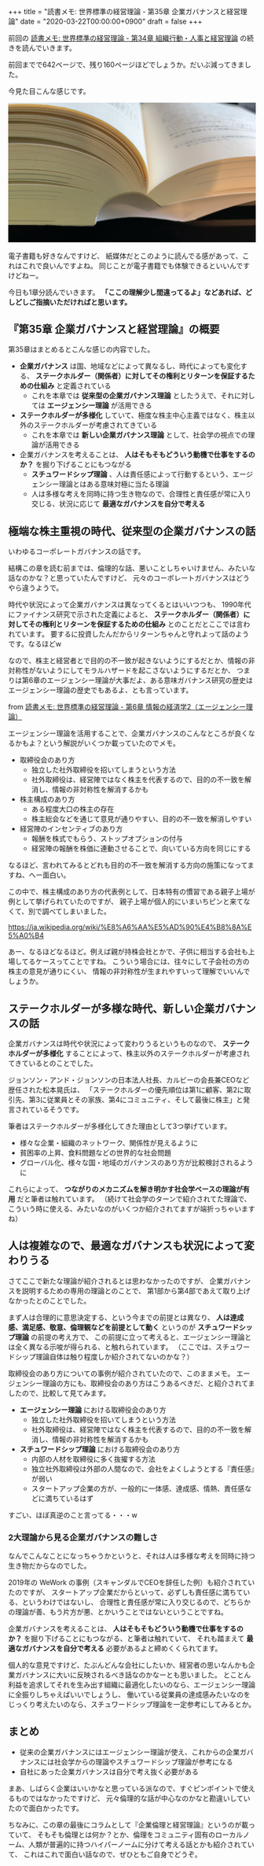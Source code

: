 +++
title = "読書メモ: 世界標準の経営理論 - 第35章 企業ガバナンスと経営理論"
date = "2020-03-22T00:00:00+0900"
draft = false
+++

前回の [読書メモ: 世界標準の経営理論 - 第34章 組織行動・人事と経営理論](/biz/20200321/) の続きを読んでいきます。

前回までで642ページで、残り160ページほどでしょうか。だいぶ減ってきました。

今見た目こんな感じです。

![第35章まで到達](/img/2020/03/theory35-01.jpg)

電子書籍も好きなんですけど、
紙媒体だとこのように読んでる感があって、これはこれで良いんですよね。
同じことが電子書籍でも体験できるといいんですけどねー。

今日も1章分読んでいきます。
**「ここの理解少し間違ってるよ」などあれば、どしどしご指摘いただければと思います。**



## 『第35章 企業ガバナンスと経営理論』の概要

第35章はまとめるとこんな感じの内容でした。

- **企業ガバナンス** は国、地域などによって異なるし、時代によっても変化する、 **ステークホルダー（関係者）に対してその権利とリターンを保証するための仕組み** と定義されている
    - これを本章では **従来型の企業ガバナンス理論** としたうえで、それに対しては **エージェンシー理論** が活用できる
- **ステークホルダーが多様化** していて、極度な株主中心主義ではなく、株主以外のステークホルダーが考慮されてきている
    - これを本章では **新しい企業ガバナンス理論** として、社会学の視点での理論が活用できる
- 企業ガバナンスを考えることは、 **人はそもそもどういう動機で仕事をするのか？** を掘り下げることにもつながる
    - **スチュワードシップ理論** 、人は責任感によって行動するという、エージェンシー理論とはある意味対極に当たる理論
    - 人は多様な考えを同時に持つ生き物なので、合理性と責任感が常に入り交じる、状況に応じて **最適なガバナンスを自分で考える**



## 極端な株主重視の時代、従来型の企業ガバナンスの話

いわゆるコーポレートガバナンスの話です。

結構この章を読む前までは、倫理的な話、悪いことしちゃいけません、みたいな話なのかな？と思っていたんですけど、
元々のコーポレートガバナンスはどうやら違うようで。

時代や状況によって企業ガバナンスは異なってくるとはいいつつも、
1990年代にファイナンス研究で示された定義によると、
**ステークホルダー（関係者）に対してその権利とリターンを保証するための仕組み**
とのことだとここでは言われています。
要するに投資したんだからリターンちゃんと守れよって話のようです。なるほどw

なので、株主と経営者とで目的の不一致が起きないようにするだとか、情報の非対称性がないようにしてモラルハザードを起こさないようにするだとか、
つまりは第6章のエージェンシー理論が大事だよ、ある意味ガバナンス研究の歴史はエージェンシー理論の歴史でもあるよ、とも言っています。

from [読書メモ: 世界標準の経営理論 - 第6章 情報の経済学2（エージェンシー理論）](/biz/20200208/)

エージェンシー理論を活用することで、企業ガバナンスのこんなところが良くなるかもよ？という解説がいくつか載っていたのでメモ。

- 取締役会のあり方
    - 独立した社外取締役を招いてしまうという方法
    - 社外取締役は、経営陣ではなく株主を代表するので、目的の不一致を解消し、情報の非対称性を解消するかも
- 株主構成のあり方
    - ある程度大口の株主の存在
    - 株主総会などを通じて意見が通りやすい、目的の不一致を解消しやすい
- 経営陣のインセンティブのあり方
    - 報酬を株式でもらう、ストップオプションの付与
    - 経営陣の報酬を株価に連動させることで、向いている方向を同じにする

なるほど、言われてみるとどれも目的の不一致を解消する方向の施策になってますね、へー面白い。

この中で、株主構成のあり方の代表例として、日本特有の慣習である親子上場が例として挙げられていたのですが、
親子上場が個人的にいまいちピンと来てなくて、別で調べてしまいました。

https://ja.wikipedia.org/wiki/%E8%A6%AA%E5%AD%90%E4%B8%8A%E5%A0%B4

あー、なるほどなるほど。例えば親が持株会社とかで、子供に相当する会社も上場してるケースってことですね。
こういう場合には、往々にして子会社の方の株主の意見が通りにくい、
情報の非対称性が生まれやすいって理解でいいんでしょうか。



## ステークホルダーが多様な時代、新しい企業ガバナンスの話

企業ガバナンスは時代や状況によって変わりうるというものなので、
**ステークホルダーが多様化** することによって、株主以外のステークホルダーが考慮されてきているとのことでした。

ジョンソン・アンド・ジョンソンの日本法人社長、カルビーの会長兼CEOなど歴任された松本晃氏は、
「ステークホルダーの優先順位は第1に顧客、第2に取引先、第3に従業員とその家族、第4にコミュニティ、そして最後に株主」と発言されているそうです。

筆者はステークホルダーが多様化してきた理由として3つ挙げています。

- 様々な企業・組織のネットワーク、関係性が見えるように
- 貧困率の上昇、食料問題などの世界的な社会問題
- グローバル化、様々な国・地域のガバナンスのあり方が比較検討されるように

これらによって、 **つながりのメカニズムを解き明かす社会学ベースの理論が有用** だと筆者は触れています。
（続けて社会学のターンで紹介されてた理論で、こういう時に使える、みたいなのがいくつか紹介されてますが端折っちゃいますね）



## 人は複雑なので、最適なガバナンスも状況によって変わりうる

さてここで新たな理論が紹介されるとは思わなかったのですが、
企業ガバナンスを説明するための専用の理論とのことで、
第1部から第4部であえて取り上げなかったとのことでした。

まず人は合理的に意思決定する、という今までの前提とは異なり、
**人は達成感、満足感、敬意、倫理観などを前提として動く** というのが **スチュワードシップ理論** の前提の考え方で、
この前提に立って考えると、エージェンシー理論とは全く異なる示唆が得られる、と触れられています。
（ここでは、スチュワードシップ理論自体は触り程度しか紹介されてないのかな？）

取締役会のあり方についての事例が紹介されていたので、このままメモ。
エージェンシー理論の方にも、取締役会のあり方はこうあるべきだ、と紹介されてましたので、比較して見てみます。

- **エージェンシー理論** における取締役会のあり方
    - 独立した社外取締役を招いてしまうという方法
    - 社外取締役は、経営陣ではなく株主を代表するので、目的の不一致を解消し、情報の非対称性を解消するかも
- **スチュワードシップ理論** における取締役会のあり方
    - 内部の人材を取締役に多く抜擢する方法
    - 独立社外取締役は外部の人間なので、会社をよくしようとする『責任感』が弱い
    - スタートアップ企業の方が、一般的に一体感、達成感、情熱、責任感などに満ちているはず

すごい、ほぼ真逆のこと言ってる・・・w

### 2大理論から見る企業ガバナンスの難しさ

なんでこんなことになっちゃうかというと、それは人は多様な考えを同時に持つ生き物だからなのでした。

2019年の WeWork の事例（スキャンダルでCEOを辞任した例）も紹介されていたのですが、
スタートアップ企業だからといって、必ずしも責任感に満ちている、というわけではないし、
合理性と責任感が常に入り交じるので、どちらかの理論が善、もう片方が悪、とかいうことではないということですね。

企業ガバナンスを考えることは、 **人はそもそもどういう動機で仕事をするのか？** を掘り下げることにもつながる、と筆者は触れていて、
それも踏まえて **最適なガバナンスを自分で考える** 必要があるよと締めくくられてます。

個人的な意見ですけど、たぶんどんな会社にしたいか、経営者の思いなんかも企業ガバナンスに大いに反映されるべき話なのかなーとも思いました。
とことん利益を追求してそれを生み出す組織に最適化したいのなら、エージェンシー理論に全振りしちゃえばいいでしょうし、
働いている従業員の達成感みたいなのをじっくり考えたいのなら、スチュワードシップ理論を一定参考にしてみるとか。



## まとめ

- 従来の企業ガバナンスにはエージェンシー理論が使え、これからの企業ガバナンスには社会学からの理論やスチュワードシップ理論が参考になる
- 自社にあった企業ガバナンスは自分で考え抜く必要がある

まあ、しばらく企業はいいかなと思っている派なので、すぐピンポイントで使えるものではなかったですけど、
元々倫理的な話が中心なのかなと勘違いしていたので面白かったです。

ちなみに、この章の最後にコラムとして『企業倫理と経営理論』というのが載っていて、
そもそも倫理とは何か？とか、倫理をコミュニティ固有のローカルノーム、人類が普遍的に持つハイパーノームに分けて考える話とかも紹介されていて、
これはこれで面白い話なので、ぜひともご自身でどうぞ。